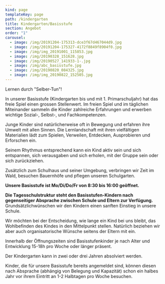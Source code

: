 ```yaml
---
kind: page
templateKey: page
path: /kindergarten
title: Kindergarten/Basisstufe
section: Angebot
order: "1"
carousel:
  - image: /img/20191204-175313-dce3f67d467044d9.jpg
  - image: /img/20191204-175327-4172f8849f8904f0.jpg
  - image: /img/img_20191001_115853.jpg
  - image: /img/20190328_151628.jpg
  - image: /img/20190527_141933-1-.jpg
  - image: /img/abc_basisstufe.jpg
  - image: /img/20190820_084325.jpg
  - image: /img/img_20190822_152505.jpg
---
```

Lernen durch "Selber-Tun"!

In unserer Basisstufe (Kindergarten bis und mit 1. Primarschuljahr) hat das freie Spiel einen grossen Stellenwert. Im freien Spiel und im täglichen Miteinander sammeln die Kinder zahlreiche Erfahrungen und erwerben wichtige Sozial-, Selbst-, und Fachkompetenzen. 

Junge Kinder sind natürlicherweise oft in Bewegung und erfahren ihre Umwelt mit allen Sinnen. Die Lernlandschaft mit ihren vielfältigen Materialien lädt zum Spielen, Verweilen, Entdecken, Ausprobieren und Erforschen ein. 

Seinem Rhythmus entsprechend kann ein Kind aktiv sein und sich entspannen, sich verausgaben und sich erholen, mit der Gruppe sein oder sich zurückziehen. 

Zusätzlich zum Schulhaus und seiner Umgebung, verbringen wir Zeit im Wald, besuchen Bauernhöfe und pflegen unseren Schulgarten. 

**Unsere Basisstufe ist Mo/Di/Do/Fr von 8:30 bis 16:00 geöffnet.** 

**Die Tagesschulstruktur steht den Basisstufen-Kindern nach gegenseitiger Absprache zwischen Schule und Eltern zur Verfügung.** Grundsätzlichwünschen wir den Kindern einen sanften Einstieg in unsere Schule. 

Wir möchten bei der Entscheidung, wie lange ein Kind bei uns bleibt, das Wohlbefinden des Kindes in den Mittelpunkt stellen. Natürlich beziehen wir aber auch organisatorische Wünsche seitens der Eltern mit ein.

Innerhalb der Öffnungszeiten sind Basisstufenkinder je nach Alter und Entwicklung 15-18h pro Woche oder länger präsent.

Der Kindergarten kann in zwei oder drei Jahren absolviert werden.

Kinder, die für unsere Basisstufe bereits angemeldet sind, können diesen nach Absprache (abhängig von Belegung und Kapazität) schon ein halbes Jahr vor ihrem Eintritt an 1-2 Halbtagen pro Woche besuchen.